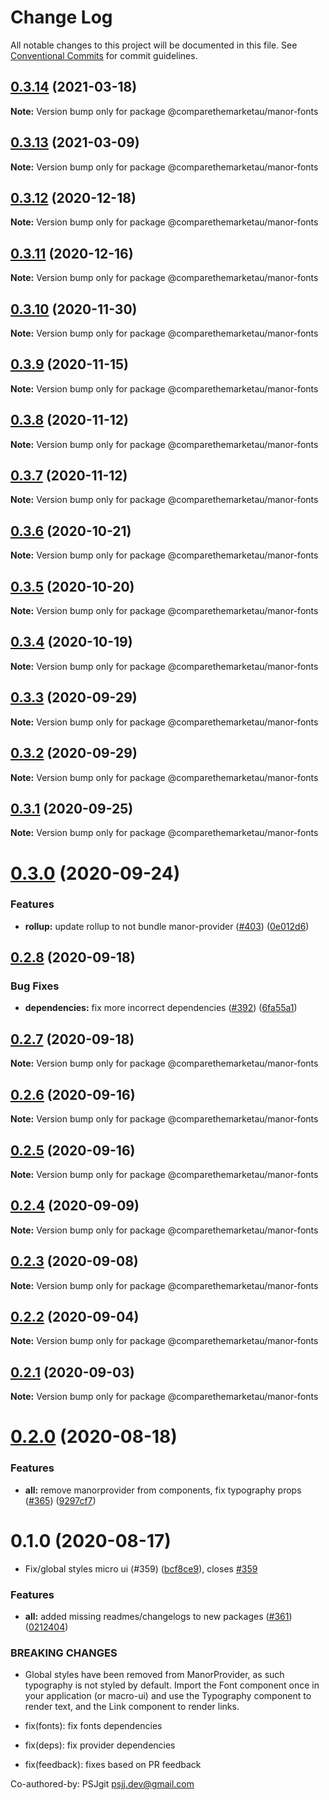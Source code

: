 # Change Log

All notable changes to this project will be documented in this file.
See [Conventional Commits](https://conventionalcommits.org) for commit guidelines.

## [0.3.14](https://github.com/comparethemarketau/manor-react/compare/@comparethemarketau/manor-fonts@0.3.13...@comparethemarketau/manor-fonts@0.3.14) (2021-03-18)

**Note:** Version bump only for package @comparethemarketau/manor-fonts





## [0.3.13](https://github.com/comparethemarketau/manor-react/compare/@comparethemarketau/manor-fonts@0.3.12...@comparethemarketau/manor-fonts@0.3.13) (2021-03-09)

**Note:** Version bump only for package @comparethemarketau/manor-fonts





## [0.3.12](https://github.com/comparethemarketau/manor-react/compare/@comparethemarketau/manor-fonts@0.3.11...@comparethemarketau/manor-fonts@0.3.12) (2020-12-18)

**Note:** Version bump only for package @comparethemarketau/manor-fonts





## [0.3.11](https://github.com/comparethemarketau/manor-react/compare/@comparethemarketau/manor-fonts@0.3.10...@comparethemarketau/manor-fonts@0.3.11) (2020-12-16)

**Note:** Version bump only for package @comparethemarketau/manor-fonts





## [0.3.10](https://github.com/comparethemarketau/manor-react/compare/@comparethemarketau/manor-fonts@0.3.9...@comparethemarketau/manor-fonts@0.3.10) (2020-11-30)

**Note:** Version bump only for package @comparethemarketau/manor-fonts





## [0.3.9](https://github.com/comparethemarketau/manor-react/compare/@comparethemarketau/manor-fonts@0.3.8...@comparethemarketau/manor-fonts@0.3.9) (2020-11-15)

**Note:** Version bump only for package @comparethemarketau/manor-fonts





## [0.3.8](https://github.com/comparethemarketau/manor-react/compare/@comparethemarketau/manor-fonts@0.3.7...@comparethemarketau/manor-fonts@0.3.8) (2020-11-12)

**Note:** Version bump only for package @comparethemarketau/manor-fonts





## [0.3.7](https://github.com/comparethemarketau/manor-react/compare/@comparethemarketau/manor-fonts@0.3.6...@comparethemarketau/manor-fonts@0.3.7) (2020-11-12)

**Note:** Version bump only for package @comparethemarketau/manor-fonts





## [0.3.6](https://github.com/comparethemarketau/manor-react/compare/@comparethemarketau/manor-fonts@0.3.5...@comparethemarketau/manor-fonts@0.3.6) (2020-10-21)

**Note:** Version bump only for package @comparethemarketau/manor-fonts





## [0.3.5](https://github.com/comparethemarketau/manor-react/compare/@comparethemarketau/manor-fonts@0.3.4...@comparethemarketau/manor-fonts@0.3.5) (2020-10-20)

**Note:** Version bump only for package @comparethemarketau/manor-fonts





## [0.3.4](https://github.com/comparethemarketau/manor-react/compare/@comparethemarketau/manor-fonts@0.3.3...@comparethemarketau/manor-fonts@0.3.4) (2020-10-19)

**Note:** Version bump only for package @comparethemarketau/manor-fonts





## [0.3.3](https://github.com/comparethemarketau/manor-react/compare/@comparethemarketau/manor-fonts@0.3.2...@comparethemarketau/manor-fonts@0.3.3) (2020-09-29)

**Note:** Version bump only for package @comparethemarketau/manor-fonts





## [0.3.2](https://github.com/comparethemarketau/manor-react/compare/@comparethemarketau/manor-fonts@0.3.1...@comparethemarketau/manor-fonts@0.3.2) (2020-09-29)

**Note:** Version bump only for package @comparethemarketau/manor-fonts





## [0.3.1](https://github.com/comparethemarketau/manor-react/compare/@comparethemarketau/manor-fonts@0.3.0...@comparethemarketau/manor-fonts@0.3.1) (2020-09-25)

**Note:** Version bump only for package @comparethemarketau/manor-fonts





# [0.3.0](https://github.com/comparethemarketau/manor-react/compare/@comparethemarketau/manor-fonts@0.2.8...@comparethemarketau/manor-fonts@0.3.0) (2020-09-24)


### Features

* **rollup:** update rollup to not bundle manor-provider ([#403](https://github.com/comparethemarketau/manor-react/issues/403)) ([0e012d6](https://github.com/comparethemarketau/manor-react/commit/0e012d6fbadcf0ec99857c22e148cacd6265b60a))





## [0.2.8](https://github.com/comparethemarketau/manor-react/compare/@comparethemarketau/manor-fonts@0.2.7...@comparethemarketau/manor-fonts@0.2.8) (2020-09-18)


### Bug Fixes

* **dependencies:** fix more incorrect dependencies ([#392](https://github.com/comparethemarketau/manor-react/issues/392)) ([6fa55a1](https://github.com/comparethemarketau/manor-react/commit/6fa55a11ba89125ccfe61385d9776e4185bff6f3))





## [0.2.7](https://github.com/comparethemarketau/manor-react/compare/@comparethemarketau/manor-fonts@0.2.6...@comparethemarketau/manor-fonts@0.2.7) (2020-09-18)

**Note:** Version bump only for package @comparethemarketau/manor-fonts





## [0.2.6](https://github.com/comparethemarketau/manor-react/compare/@comparethemarketau/manor-fonts@0.2.5...@comparethemarketau/manor-fonts@0.2.6) (2020-09-16)

**Note:** Version bump only for package @comparethemarketau/manor-fonts





## [0.2.5](https://github.com/comparethemarketau/manor-react/compare/@comparethemarketau/manor-fonts@0.2.4...@comparethemarketau/manor-fonts@0.2.5) (2020-09-16)

**Note:** Version bump only for package @comparethemarketau/manor-fonts





## [0.2.4](https://github.com/comparethemarketau/manor-react/compare/@comparethemarketau/manor-fonts@0.2.3...@comparethemarketau/manor-fonts@0.2.4) (2020-09-09)

**Note:** Version bump only for package @comparethemarketau/manor-fonts





## [0.2.3](https://github.com/comparethemarketau/manor-react/compare/@comparethemarketau/manor-fonts@0.2.2...@comparethemarketau/manor-fonts@0.2.3) (2020-09-08)

**Note:** Version bump only for package @comparethemarketau/manor-fonts





## [0.2.2](https://github.com/comparethemarketau/manor-react/compare/@comparethemarketau/manor-fonts@0.2.1...@comparethemarketau/manor-fonts@0.2.2) (2020-09-04)

**Note:** Version bump only for package @comparethemarketau/manor-fonts





## [0.2.1](https://github.com/comparethemarketau/manor-react/compare/@comparethemarketau/manor-fonts@0.2.0...@comparethemarketau/manor-fonts@0.2.1) (2020-09-03)

**Note:** Version bump only for package @comparethemarketau/manor-fonts





# [0.2.0](https://github.com/comparethemarketau/manor-react/compare/@comparethemarketau/manor-fonts@0.1.0...@comparethemarketau/manor-fonts@0.2.0) (2020-08-18)


### Features

* **all:** remove manorprovider from components, fix typography props ([#365](https://github.com/comparethemarketau/manor-react/issues/365)) ([9297cf7](https://github.com/comparethemarketau/manor-react/commit/9297cf72e8a7fe8762ec0dadf07d026aa88cbb44))





# 0.1.0 (2020-08-17)


* Fix/global styles micro ui (#359) ([bcf8ce9](https://github.com/comparethemarketau/manor-react/commit/bcf8ce92ba170a51113a4022728da22f47a6a768)), closes [#359](https://github.com/comparethemarketau/manor-react/issues/359)


### Features

* **all:** added missing readmes/changelogs to new packages ([#361](https://github.com/comparethemarketau/manor-react/issues/361)) ([0212404](https://github.com/comparethemarketau/manor-react/commit/021240449d7b766ea078e3f0c6bae5cfae763c54))


### BREAKING CHANGES

* Global styles have been removed from ManorProvider, as such typography is not
styled by default. Import the Font component once in your application (or macro-ui) and use the
Typography component to render text, and the Link component to render links.

* fix(fonts): fix fonts dependencies

* fix(deps): fix provider dependencies

* fix(feedback): fixes based on PR feedback

Co-authored-by: PSJgit <psjj.dev@gmail.com>
